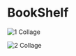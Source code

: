 # BookShelf
![1 Collage](https://user-images.githubusercontent.com/84787925/157671863-fd4f4b73-e07e-46c7-adf0-1d038ec0cf2d.PNG)

![2 Collage](https://user-images.githubusercontent.com/84787925/157671875-98409e7b-a4a5-404a-886a-fefe6a5298ae.PNG)
